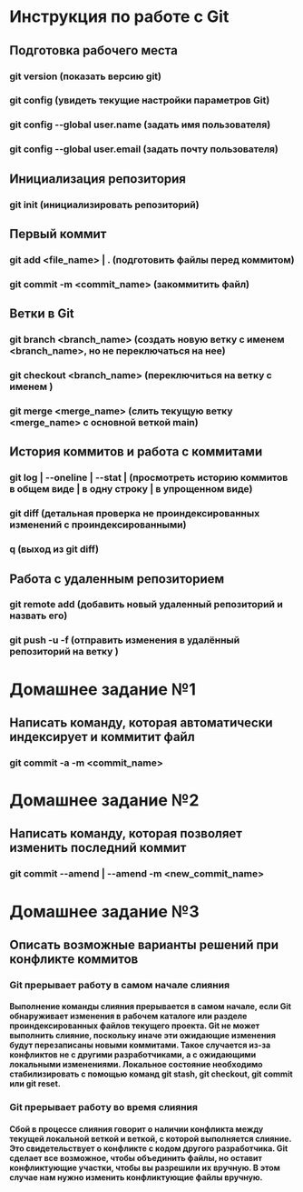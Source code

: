 # Инструкция по работе с Git
## Подготовка рабочего места
### git version (показать версию git)
### git config (увидеть текущие настройки параметров Git)
### git config --global user.name (задать имя пользователя)
### git config --global user.email (задать почту пользователя)
## Инициализация репозитория
### git init (инициализировать репозиторий)
## Первый коммит
### git add <file_name> | . (подготовить файлы перед коммитом)
### git commit -m <commit_name> (закоммитить файл)
## Ветки в Git
### git branch <branch_name> (создать новую ветку c именем <branch_name>, но не переключаться на нее)
### git checkout <branch_name> (переключиться на ветку с именем <name>)
### git merge <merge_name> (слить текущую ветку <merge_name> с основной веткой main)
## История коммитов и работа с коммитами
### git log  | --oneline | --stat | (просмотреть историю коммитов в общем виде | в одну строку | в упрощенном виде)
### git diff (детальная проверка не проиндексированных изменений с проиндексированными)
### q (выход из git diff)
## Работа с удаленным репозиторием
### git remote add <shortname> <url> (добавить новый удаленный репозиторий и назвать его)
### git push -u -f <remote-name> <branch-name> (отправить изменения в удалённый репозиторий <remote-name> на ветку <branch-name>)
#
# Домашнее задание №1
## Написать команду, которая автоматически индексирует и коммитит файл
### git commit -a -m <commit_name>
#
# Домашнее задание №2
## Написать команду, которая позволяет изменить последний коммит
### git commit --amend | --amend -m <new_commit_name>
#
# Домашнее задание №3
## Описать возможные варианты решений при конфликте коммитов
### Git прерывает работу в самом начале слияния
#### Выполнение команды слияния прерывается в самом начале, если Git обнаруживает изменения в рабочем каталоге или разделе проиндексированных файлов текущего проекта. Git не может выполнить слияние, поскольку иначе эти ожидающие изменения будут перезаписаны новыми коммитами. Такое случается из-за конфликтов не с другими разработчиками, а с ожидающими локальными изменениями. Локальное состояние необходимо стабилизировать с помощью команд git stash, git checkout, git commit или git reset.
### Git прерывает работу во время слияния
#### Сбой в процессе слияния говорит о наличии конфликта между текущей локальной веткой и веткой, с которой выполняется слияние. Это свидетельствует о конфликте с кодом другого разработчика. Git сделает все возможное, чтобы объединить файлы, но оставит конфликтующие участки, чтобы вы разрешили их вручную. В этом случае нам нужно изменить конфликтующие файлы вручную.